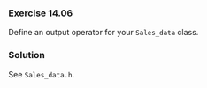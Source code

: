 ### Exercise 14.06

Define an output operator for your `Sales_data` class.

### Solution

See `Sales_data.h`.
